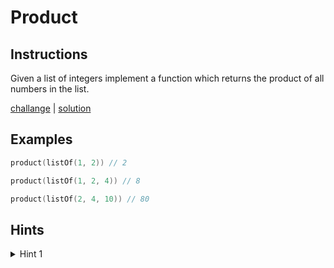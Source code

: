 # Product

## Instructions

Given a list of integers implement a function which returns the product of all numbers in the list.

[challange](challange.kt) | [solution](solution.kt)

## Examples

```kotlin
product(listOf(1, 2)) // 2

product(listOf(1, 2, 4)) // 8

product(listOf(2, 4, 10)) // 80
```

## Hints

<details>
<summary>Hint 1</summary>
You can user recursion
</details>
